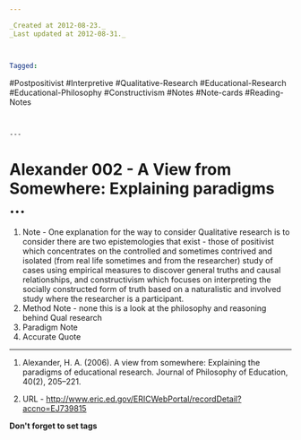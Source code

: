 ```yaml
---

_Created at 2012-08-23._
_Last updated at 2012-08-31._



Tagged: 
```
#Postpositivist #Interpretive #Qualitative-Research #Educational-Research #Educational-Philosophy #Constructivism #Notes #Note-cards #Reading-Notes
```


---
```


# Alexander 002 - A View from Somewhere: Explaining paradigms ...


1.  Note - One explanation for the way to consider Qualitative research is to consider there are two epistemologies that exist - those of positivist which concentrates on the controlled and sometimes contrived and isolated (from real life sometimes and from the researcher) study of cases using empirical measures to discover general truths and causal relationships, and constructivism which focuses on interpreting the socially constructed form of truth based on a naturalistic and involved study where the researcher is a participant.
2.  Method Note - none this is a look at the philosophy and reasoning behind Qual research
3.  Paradigm Note
4.  Accurate Quote

* * *

1.  Alexander, H. A. (2006). A view from somewhere: Explaining the paradigms of educational research. Journal of Philosophy of Education, 40(2), 205–221.
    
2.  URL - <http://www.eric.ed.gov/ERICWebPortal/recordDetail?accno=EJ739815> 

**Don't forget to set tags**


